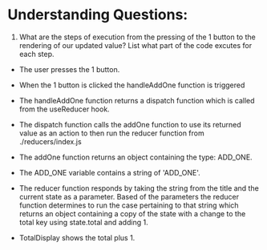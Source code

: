 # Understanding Questions:

1. What are the steps of execution from the pressing of the 1 button to the rendering of our updated value? List what part of the code excutes for each step.

- The user presses the 1 button.

- When the 1 button is clicked the handleAddOne function is triggered

- The handleAddOne function returns a dispatch function which is called from the useReducer hook.

- The dispatch function calls the addOne function to use its returned value as an action to then run the reducer function from ./reducers/index.js

- The addOne function returns an object containing the type: ADD_ONE.

- The ADD_ONE variable contains a string of 'ADD_ONE'.

- The reducer function responds by taking the string from the title and the current state as a parameter. Based of the parameters the reducer function determines to run the case pertaining to that string which returns an object containing a copy of the state with a change to the total key using state.total and adding 1.

- TotalDisplay shows the total plus 1.
